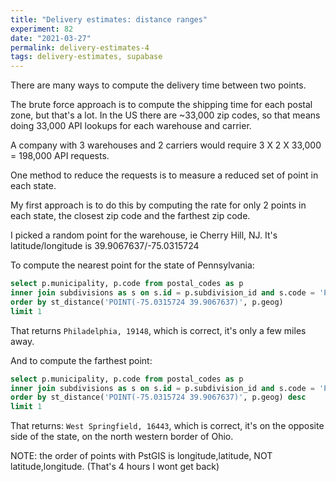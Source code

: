 ```yaml
---
title: "Delivery estimates: distance ranges"
experiment: 82
date: "2021-03-27"
permalink: delivery-estimates-4
tags: delivery-estimates, supabase
---
```


There are many ways to compute the delivery time between two points.

The brute force approach is to compute the shipping time for each postal zone, but that's a lot. In the US there are ~33,000 zip codes, so that means doing 33,000 API lookups for each warehouse and carrier.

A company with 3 warehouses and 2 carriers would require 3 X 2 X 33,000 = 198,000 API requests.

One method to reduce the requests is to measure a reduced set of point in each state.

My first approach is to do this by computing the rate for only 2 points in each state, the closest zip code and the farthest zip code.

I picked a random point for the warehouse, ie Cherry Hill, NJ. It's latitude/longitude is 39.9067637/-75.0315724 

To compute the nearest point for the state of Pennsylvania:

```sql
select p.municipality, p.code from postal_codes as p
inner join subdivisions as s on s.id = p.subdivision_id and s.code = 'PA'
order by st_distance('POINT(-75.0315724 39.9067637)', p.geog)
limit 1
```

That returns `Philadelphia, 19148`, which is correct, it's only a few miles away.

And to compute the farthest point:

```sql
select p.municipality, p.code from postal_codes as p
inner join subdivisions as s on s.id = p.subdivision_id and s.code = 'PA'
order by st_distance('POINT(-75.0315724 39.9067637)', p.geog) desc
limit 1
```

That returns: `West Springfield, 16443`, which is correct, it's on the opposite side of the state, on the north western border of Ohio.

NOTE: the order of points with PstGIS is longitude,latitude, NOT latitude,longitude. (That's 4 hours I wont get back)
